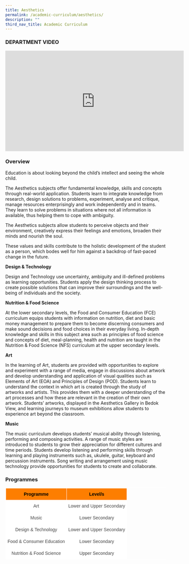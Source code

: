 ```yaml
---
title: Aesthetics
permalink: /academic-curriculum/aesthetics/
description: ""
third_nav_title: Academic Curriculum
---
```

### DEPARTMENT VIDEO

<div class="bp-youtube">

<iframe width="560" height="315" src="https://www.youtube.com/embed/zl9YLRc8Q0o" title="YouTube video player" frameborder="0" allow="accelerometer; autoplay; clipboard-write; encrypted-media; gyroscope; picture-in-picture" allowfullscreen=""></iframe>

</div>

### Overview

Education is about looking beyond the child’s intellect and seeing the whole child. 


The Aesthetics subjects offer fundamental knowledge, skills and concepts through real-world application. Students learn to integrate knowledge from research, design solutions to problems, experiment, analyse and critique, manage resources enterprisingly and work independently and in teams. They learn to solve problems in situations where not all information is available, thus helping them to cope with ambiguity. 

The Aesthetics subjects allow students to perceive objects and their environment, creatively express their feelings and emotions, broaden their minds and nourish the soul. 


These values and skills contribute to the holistic development of the student as a person, which bodes well for him against a backdrop of fast-paced change in the future.


**Design &amp; Technology**

Design and Technology use uncertainty, ambiguity and ill-defined problems as learning opportunities. Students apply the design thinking process to create possible solutions that can improve their surroundings and the well-being of individuals and the society.


**Nutrition &amp; Food Science**

At the lower secondary levels, the Food and Consumer Education (FCE) curriculum equips students with information on nutrition, diet and basic money management to prepare them to become discerning consumers and make sound decisions and food choices in their everyday living. In-depth knowledge and skills in this subject area such as principles of food science and concepts of diet, meal-planning, health and nutrition are taught in the Nutrition &amp; Food Science (NFS) curriculum at the upper secondary levels.


**Art**

In the learning of Art, students are provided with opportunities to explore and experiment with a range of media, engage in discussions about artwork and develop understanding and application of visual qualities such as Elements of Art (EOA) and Principles of Design (POD). 
Students learn to understand the context in which art is created through the study of artworks and artists. This provides them with a deeper understanding of the art processes and how these are relevant in the creation of their own artwork.
Students’ artworks, displayed in the Aesthetics Gallery in Bedok View, and learning journeys to museum exhibitions allow students to experience art beyond the classroom.


**Music**

The music curriculum develops students’ musical ability through listening, performing and composing activities. A range of music styles are introduced to students to grow their appreciation for different cultures and time periods. Students develop listening and performing skills through learning and playing instruments such as, ukulele, guitar, keyboard and percussion instruments. Song writing and arrangement using music technology provide opportunities for students to create and collaborate.


### Programmes

<style type="text/css">
.tg  {border-collapse:collapse;border-spacing:0;}
.tg td{border-color:black;border-style:solid;border-width:1px;font-family:Arial, sans-serif;font-size:14px;
  overflow:hidden;padding:10px 5px;word-break:normal;}
.tg th{border-color:black;border-style:solid;border-width:1px;font-family:Arial, sans-serif;font-size:14px;
  font-weight:normal;overflow:hidden;padding:10px 5px;word-break:normal;}
.tg .tg-ncov{background-color:#FFF;color:#454545;text-align:center;vertical-align:middle}
.tg .tg-t0cp{background-color:#FD7E00;color:#FFF;font-weight:bold;text-align:center;vertical-align:top}
</style>
<table style="border: 1px solid white" class="tg">
<thead>
  <tr>
    <th style="border: 1px solid white" class="tg-t0cp"><font color="#000000">Programme</font></th>
    <th style="border: 1px solid white" class="tg-t0cp"><font color="#000000">Level/s</font></th>
  </tr>
</thead>
<tbody>
  <tr>
    <td style="border: 1px solid white" class="tg-ncov">Art</td>
    <td style="border: 1px solid white" class="tg-ncov">Lower and Upper Secondary</td>
  </tr>
  <tr>
    <td style="border: 1px solid white" class="tg-ncov">Music</td>
    <td style="border: 1px solid white" class="tg-ncov">Lower Secondary</td>
  </tr>
  <tr>
    <td style="border: 1px solid white" class="tg-ncov">Design &amp; Technology<br></td>
    <td style="border: 1px solid white" class="tg-ncov">Lower and Upper Secondary<br></td>
  </tr>
  <tr>
    <td style="border: 1px solid white" class="tg-ncov">Food &amp; Consumer Education<br></td>
    <td style="border: 1px solid white" class="tg-ncov">Lower Secondary<br></td>
  </tr>
  <tr>
    <td style="border: 1px solid white" class="tg-ncov">Nutrition &amp; Food Science<br></td>
    <td style="border: 1px solid white" class="tg-ncov">Upper Secondary</td>
  </tr>
</tbody>
</table>